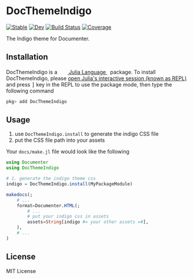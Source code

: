 # DocThemeIndigo

[![Stable](https://img.shields.io/badge/docs-stable-blue.svg)](https://Roger-luo.github.io/DocThemeIndigo.jl/stable)
[![Dev](https://img.shields.io/badge/docs-dev-blue.svg)](https://Roger-luo.github.io/DocThemeIndigo.jl/dev)
[![Build Status](https://github.com/Roger-luo/DocThemeIndigo.jl/workflows/CI/badge.svg)](https://github.com/Roger-luo/DocThemeIndigo.jl/actions)
[![Coverage](https://codecov.io/gh/Roger-luo/DocThemeIndigo.jl/branch/master/graph/badge.svg)](https://codecov.io/gh/Roger-luo/DocThemeIndigo.jl)

The Indigo theme for Documenter.

## Installation

<p>
DocThemeIndigo is a &nbsp;
    <a href="https://julialang.org">
        <img src="https://raw.githubusercontent.com/JuliaLang/julia-logo-graphics/master/images/julia.ico" width="16em">
        Julia Language
    </a>
    &nbsp; package. To install DocThemeIndigo,
    please <a href="https://docs.julialang.org/en/v1/manual/getting-started/">open
    Julia's interactive session (known as REPL)</a> and press <kbd>]</kbd> key in the REPL to use the package mode, then type the following command
</p>

```julia
pkg> add DocThemeIndigo
```

## Usage

1. use `DocThemeIndigo.install` to generate the indigo CSS file
2. put the CSS file path into your assets

Your `docs/make.jl` file would look like the following

```julia
using Documenter
using DocThemeIndigo

# 1. generate the indigo theme css
indigo = DocThemeIndigo.install(MyPackageModule)

makedocs(;
    # ...
    format=Documenter.HTML(;
        # ...
        # put your indigo css in assets
        assets=String[indigo #= your other assets =#],
    ),
    # ...
)
```


## License

MIT License
